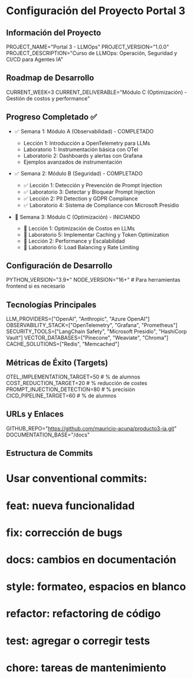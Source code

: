 # Configuración del Proyecto Portal 3

## Información del Proyecto
PROJECT_NAME="Portal 3 - LLMOps"
PROJECT_VERSION="1.0.0"
PROJECT_DESCRIPTION="Curso de LLMOps: Operación, Seguridad y CI/CD para Agentes IA"

## Roadmap de Desarrollo
CURRENT_WEEK=3
CURRENT_DELIVERABLE="Módulo C (Optimización) - Gestión de costos y performance"

## Progreso Completado ✅
- ✅ Semana 1: Módulo A (Observabilidad) - COMPLETADO
  - Lección 1: Introducción a OpenTelemetry para LLMs
  - Laboratorio 1: Instrumentación básica con OTel
  - Laboratorio 2: Dashboards y alertas con Grafana
  - Ejemplos avanzados de instrumentación

- ✅ Semana 2: Módulo B (Seguridad) - COMPLETADO
  - ✅ Lección 1: Detección y Prevención de Prompt Injection
  - ✅ Laboratorio 3: Detectar y Bloquear Prompt Injection
  - ✅ Lección 2: PII Detection y GDPR Compliance
  - ✅ Laboratorio 4: Sistema de Compliance con Microsoft Presidio

- 🚧 Semana 3: Módulo C (Optimización) - INICIANDO
  - 🚧 Lección 1: Optimización de Costos en LLMs
  - 🚧 Laboratorio 5: Implementar Caching y Token Optimization
  - 🚧 Lección 2: Performance y Escalabilidad
  - 🚧 Laboratorio 6: Load Balancing y Rate Limiting

## Configuración de Desarrollo
PYTHON_VERSION="3.9+"
NODE_VERSION="16+" # Para herramientas frontend si es necesario

## Tecnologías Principales
LLM_PROVIDERS=["OpenAI", "Anthropic", "Azure OpenAI"]
OBSERVABILITY_STACK=["OpenTelemetry", "Grafana", "Prometheus"]
SECURITY_TOOLS=["LangChain Safety", "Microsoft Presidio", "HashiCorp Vault"]
VECTOR_DATABASES=["Pinecone", "Weaviate", "Chroma"]
CACHE_SOLUTIONS=["Redis", "Memcached"]

## Métricas de Éxito (Targets)
OTEL_IMPLEMENTATION_TARGET=50  # % de alumnos
COST_REDUCTION_TARGET=20       # % reducción de costes
PROMPT_INJECTION_DETECTION=80  # % precisión
CICD_PIPELINE_TARGET=60        # % de alumnos

## URLs y Enlaces
GITHUB_REPO="https://github.com/mauricio-acuna/producto3-ia.git"
DOCUMENTATION_BASE="/docs"

## Estructura de Commits
# Usar conventional commits:
# feat: nueva funcionalidad
# fix: corrección de bugs
# docs: cambios en documentación
# style: formateo, espacios en blanco
# refactor: refactoring de código
# test: agregar o corregir tests
# chore: tareas de mantenimiento
